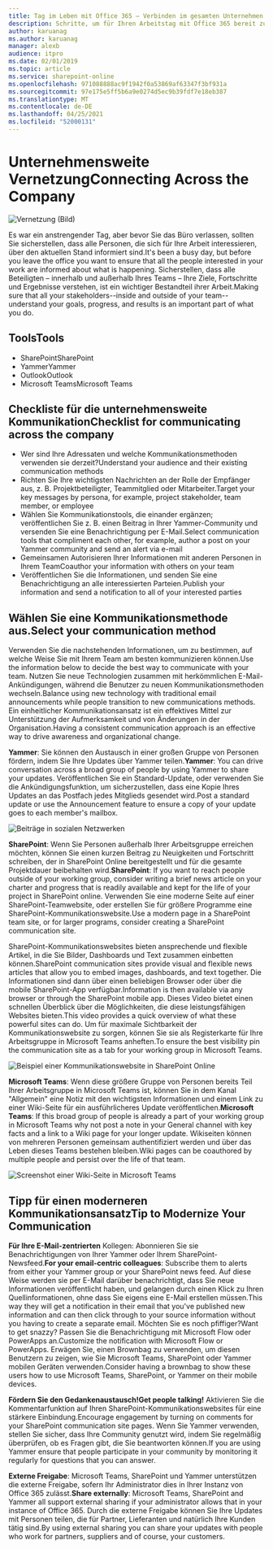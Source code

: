 ```yaml
---
title: Tag im Leben mit Office 365 – Verbinden im gesamten Unternehmen
description: Schritte, um für Ihren Arbeitstag mit Office 365 bereit zu sein
author: karuanag
ms.author: karuanag
manager: alexb
audience: itpro
ms.date: 02/01/2019
ms.topic: article
ms.service: sharepoint-online
ms.openlocfilehash: 971088888ac9f1942f0a53869af63347f3bf931a
ms.sourcegitcommit: 97e175e5ff5b6a9e0274d5ec9b39fdf7e18eb387
ms.translationtype: MT
ms.contentlocale: de-DE
ms.lasthandoff: 04/25/2021
ms.locfileid: "52000131"
---
```

# <a name="connecting-across-the-company"></a><span data-ttu-id="a8417-103">Unternehmensweite Vernetzung</span><span class="sxs-lookup"><span data-stu-id="a8417-103">Connecting Across the Company</span></span>

![Vernetzung (Bild)](media/ditl_crosscompany.png)

<span data-ttu-id="a8417-105">Es war ein anstrengender Tag, aber bevor Sie das Büro verlassen, sollten Sie sicherstellen, dass alle Personen, die sich für Ihre Arbeit interessieren, über den aktuellen Stand informiert sind.</span><span class="sxs-lookup"><span data-stu-id="a8417-105">It's been a busy day, but before you leave the office you want to ensure that all the people interested in your work are informed about what is happening.</span></span> <span data-ttu-id="a8417-106">Sicherstellen, dass alle Beteiligten – innerhalb und außerhalb Ihres Teams – Ihre Ziele, Fortschritte und Ergebnisse verstehen, ist ein wichtiger Bestandteil ihrer Arbeit.</span><span class="sxs-lookup"><span data-stu-id="a8417-106">Making sure that all your stakeholders--inside and outside of your team--understand your goals, progress, and results is an important part of what you do.</span></span>  

## <a name="tools"></a><span data-ttu-id="a8417-107">Tools</span><span class="sxs-lookup"><span data-stu-id="a8417-107">Tools</span></span>
- <span data-ttu-id="a8417-108">SharePoint</span><span class="sxs-lookup"><span data-stu-id="a8417-108">SharePoint</span></span>
- <span data-ttu-id="a8417-109">Yammer</span><span class="sxs-lookup"><span data-stu-id="a8417-109">Yammer</span></span>
- <span data-ttu-id="a8417-110">Outlook</span><span class="sxs-lookup"><span data-stu-id="a8417-110">Outlook</span></span>
- <span data-ttu-id="a8417-111">Microsoft Teams</span><span class="sxs-lookup"><span data-stu-id="a8417-111">Microsoft Teams</span></span> 

## <a name="checklist-for-communicating-across-the-company"></a><span data-ttu-id="a8417-112">Checkliste für die unternehmensweite Kommunikation</span><span class="sxs-lookup"><span data-stu-id="a8417-112">Checklist for communicating across the company</span></span>
- <span data-ttu-id="a8417-113">Wer sind Ihre Adressaten und welche Kommunikationsmethoden verwenden sie derzeit?</span><span class="sxs-lookup"><span data-stu-id="a8417-113">Understand your audience and their existing communication methods</span></span>
- <span data-ttu-id="a8417-114">Richten Sie Ihre wichtigsten Nachrichten an der Rolle der Empfänger aus, z. B. Projektbeteiligter, Teammitglied oder Mitarbeiter.</span><span class="sxs-lookup"><span data-stu-id="a8417-114">Target your key messages by persona, for example, project stakeholder, team member, or employee</span></span>
- <span data-ttu-id="a8417-115">Wählen Sie Kommunikationstools, die einander ergänzen; veröffentlichen Sie z. B. einen Beitrag in Ihrer Yammer-Community und versenden Sie eine Benachrichtigung per E-Mail.</span><span class="sxs-lookup"><span data-stu-id="a8417-115">Select communication tools that compliment each other, for example, author a post on your Yammer community and send an alert via e-mail</span></span> 
- <span data-ttu-id="a8417-116">Gemeinsamen Autorisieren Ihrer Informationen mit anderen Personen in Ihrem Team</span><span class="sxs-lookup"><span data-stu-id="a8417-116">Coauthor your information with others on your team</span></span>
- <span data-ttu-id="a8417-117">Veröffentlichen Sie die Informationen, und senden Sie eine Benachrichtigung an alle interessierten Parteien.</span><span class="sxs-lookup"><span data-stu-id="a8417-117">Publish your information and send a notification to all of your interested parties</span></span> 
 
## <a name="select-your-communication-method"></a><span data-ttu-id="a8417-118">Wählen Sie eine Kommunikationsmethode aus.</span><span class="sxs-lookup"><span data-stu-id="a8417-118">Select your communication method</span></span>
<span data-ttu-id="a8417-119">Verwenden Sie die nachstehenden Informationen, um zu bestimmen, auf welche Weise Sie mit Ihrem Team am besten kommunizieren können.</span><span class="sxs-lookup"><span data-stu-id="a8417-119">Use the information below to decide the best way to communicate with your team.</span></span> <span data-ttu-id="a8417-120">Nutzen Sie neue Technologien zusammen mit herkömmlichen E-Mail-Ankündigungen, während die Benutzer zu neuen Kommunikationsmethoden wechseln.</span><span class="sxs-lookup"><span data-stu-id="a8417-120">Balance using new technology with traditional email announcements while people transition to new communications methods.</span></span> <span data-ttu-id="a8417-121">Ein einheitlicher Kommunikationsansatz ist ein effektives Mittel zur Unterstützung der Aufmerksamkeit und von Änderungen in der Organisation.</span><span class="sxs-lookup"><span data-stu-id="a8417-121">Having a consistent communication approach is an effective way to drive awareness and organizational change.</span></span> 

<span data-ttu-id="a8417-122">**Yammer**: Sie können den Austausch in einer großen Gruppe von Personen fördern, indem Sie Ihre Updates über Yammer teilen.</span><span class="sxs-lookup"><span data-stu-id="a8417-122">**Yammer**: You can drive conversation across a broad group of people by using Yammer to share your updates.</span></span> <span data-ttu-id="a8417-123">Veröffentlichen Sie ein Standard-Update, oder verwenden Sie die Ankündigungsfunktion, um sicherzustellen, dass eine Kopie Ihres Updates an das Postfach jedes Mitglieds gesendet wird.</span><span class="sxs-lookup"><span data-stu-id="a8417-123">Post a standard update or use the Announcement feature to ensure a copy of your update goes to each member's mailbox.</span></span> 

![Beiträge in sozialen Netzwerken](media/ditl_IT-Service-News.png)

<span data-ttu-id="a8417-125">**SharePoint**: Wenn Sie Personen außerhalb Ihrer Arbeitsgruppe erreichen möchten, können Sie einen kurzen Beitrag zu Neuigkeiten und Fortschritt schreiben, der in SharePoint Online bereitgestellt und für die gesamte Projektdauer beibehalten wird.</span><span class="sxs-lookup"><span data-stu-id="a8417-125">**SharePoint**: If you want to reach people outside of your  working group, consider writing a brief news article on your charter and progress that is readily available and kept for the life of your project in SharePoint online.</span></span> <span data-ttu-id="a8417-126">Verwenden Sie eine moderne Seite auf einer SharePoint-Teamwebsite, oder erstellen Sie für größere Programme eine SharePoint-Kommunikationswebsite.</span><span class="sxs-lookup"><span data-stu-id="a8417-126">Use a modern page in a SharePoint team site, or for larger programs, consider creating a SharePoint communication site.</span></span> 

<span data-ttu-id="a8417-127">SharePoint-Kommunikationswebsites bieten ansprechende und flexible Artikel, in die Sie Bilder, Dashboards und Text zusammen einbetten können.</span><span class="sxs-lookup"><span data-stu-id="a8417-127">SharePoint communication sites provide visual and flexible news articles that allow you to embed images, dashboards, and text together.</span></span> <span data-ttu-id="a8417-128">Die Informationen sind dann über einen beliebigen Browser oder über die mobile SharePoint-App verfügbar.</span><span class="sxs-lookup"><span data-stu-id="a8417-128">Information is then available via any browser or through the SharePoint mobile app.</span></span> <span data-ttu-id="a8417-129">Dieses Video bietet einen schnellen Überblick über die Möglichkeiten, die diese leistungsfähigen Websites bieten.</span><span class="sxs-lookup"><span data-stu-id="a8417-129">This video provides a quick overview of what these powerful sites can do.</span></span> <span data-ttu-id="a8417-130">Um für maximale Sichtbarkeit der Kommunikationswebsite zu sorgen, können Sie sie als Registerkarte für Ihre Arbeitsgruppe in Microsoft Teams anheften.</span><span class="sxs-lookup"><span data-stu-id="a8417-130">To ensure the best visibility pin the communication site as a tab for your working group in Microsoft Teams.</span></span>

![Beispiel einer Kommunikationswebsite in SharePoint Online](media/ditl_Comm-Site.png)

<span data-ttu-id="a8417-132">**Microsoft Teams**: Wenn diese größere Gruppe von Personen bereits Teil Ihrer Arbeitsgruppe in Microsoft Teams ist, können Sie in dem Kanal "Allgemein" eine Notiz mit den wichtigsten Informationen und einem Link zu einer Wiki-Seite für ein ausführlicheres Update veröffentlichen.</span><span class="sxs-lookup"><span data-stu-id="a8417-132">**Microsoft Teams**:  If this broad group of people is already a part of your working group in Microsoft Teams why not post a note in your General channel with key facts and a link to a Wiki page for your longer update.</span></span>  <span data-ttu-id="a8417-133">Wikiseiten können von mehreren Personen gemeinsam authentifiziert werden und über das Leben dieses Teams bestehen bleiben.</span><span class="sxs-lookup"><span data-stu-id="a8417-133">Wiki pages can be coauthored by multiple people and persist over the life of that team.</span></span> 

![Screenshot einer Wiki-Seite in Microsoft Teams](media/ditl_Teams-Wiki.png)

## <a name="tip-to-modernize-your-communication"></a><span data-ttu-id="a8417-135">Tipp für einen moderneren Kommunikationsansatz</span><span class="sxs-lookup"><span data-stu-id="a8417-135">Tip to Modernize Your Communication</span></span>

<span data-ttu-id="a8417-136">**Für Ihre E-Mail-zentrierten** Kollegen: Abonnieren Sie sie Benachrichtigungen von Ihrer Yammer oder Ihrem SharePoint-Newsfeed.</span><span class="sxs-lookup"><span data-stu-id="a8417-136">**For your email-centric colleagues**: Subscribe them to alerts from either your Yammer group or your SharePoint news feed.</span></span>  <span data-ttu-id="a8417-137">Auf diese Weise werden sie per E-Mail darüber benachrichtigt, dass Sie neue Informationen veröffentlicht haben, und gelangen durch einen Klick zu Ihren Quellinformationen, ohne dass Sie eigens eine E-Mail erstellen müssen.</span><span class="sxs-lookup"><span data-stu-id="a8417-137">This way they will get a notification in their email that you've published new information and can then click through to your source information without you having to create a separate email.</span></span>  <span data-ttu-id="a8417-138">Möchten Sie es noch pfiffiger?</span><span class="sxs-lookup"><span data-stu-id="a8417-138">Want to get snazzy?</span></span>  <span data-ttu-id="a8417-139">Passen Sie die Benachrichtigung mit Microsoft Flow oder PowerApps an.</span><span class="sxs-lookup"><span data-stu-id="a8417-139">Customize the notification with Microsoft Flow or PowerApps.</span></span> <span data-ttu-id="a8417-140">Erwägen Sie, einen Brownbag zu verwenden, um diesen Benutzern zu zeigen, wie Sie Microsoft Teams, SharePoint oder Yammer mobilen Geräten verwenden.</span><span class="sxs-lookup"><span data-stu-id="a8417-140">Consider having a brownbag to show these users how to use Microsoft Teams, SharePoint, or Yammer on their mobile devices.</span></span> 

<span data-ttu-id="a8417-141">**Fördern Sie den Gedankenaustausch!**</span><span class="sxs-lookup"><span data-stu-id="a8417-141">**Get people talking!**</span></span> <span data-ttu-id="a8417-142">Aktivieren Sie die Kommentarfunktion auf Ihren SharePoint-Kommunikationswebsites für eine stärkere Einbindung.</span><span class="sxs-lookup"><span data-stu-id="a8417-142">Encourage engagement by turning on comments for your SharePoint communication site pages.</span></span>  <span data-ttu-id="a8417-143">Wenn Sie Yammer verwenden, stellen Sie sicher, dass Ihre Community genutzt wird, indem Sie regelmäßig überprüfen, ob es Fragen gibt, die Sie beantworten können.</span><span class="sxs-lookup"><span data-stu-id="a8417-143">If you are using Yammer ensure that people participate in your community by monitoring it regularly for questions that you can answer.</span></span> 

<span data-ttu-id="a8417-144">**Externe Freigabe**: Microsoft Teams, SharePoint und Yammer unterstützen die externe Freigabe, sofern Ihr Administrator dies in Ihrer Instanz von Office 365 zulässt.</span><span class="sxs-lookup"><span data-stu-id="a8417-144">**Share externally**:  Microsoft Teams, SharePoint and Yammer all support external sharing if your administrator allows that in your instance of Office 365.</span></span>  <span data-ttu-id="a8417-145">Durch die externe Freigabe können Sie Ihre Updates mit Personen teilen, die für Partner, Lieferanten und natürlich Ihre Kunden tätig sind.</span><span class="sxs-lookup"><span data-stu-id="a8417-145">By using external sharing you can share your updates with people who work for partners, suppliers and of course, your customers.</span></span>

